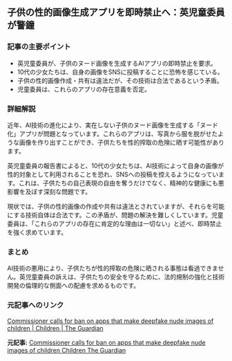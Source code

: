 ## 子供の性的画像生成アプリを即時禁止へ：英児童委員が警鐘

### 記事の主要ポイント

* 英児童委員が、子供のヌード画像を生成するAIアプリの即時禁止を要求。
* 10代の少女たちは、自身の画像をSNSに投稿することに恐怖を感じている。
* 子供の性的画像作成・共有は違法だが、その技術は合法であるという矛盾。
* 児童委員は、これらのアプリの存在意義を否定。

### 詳細解説

近年、AI技術の進化により、実在しない子供のヌード画像を生成する「ヌード化」アプリが問題となっています。これらのアプリは、写真から服を脱がせたような画像を作り出すことができ、子供たちを性的搾取の危険に晒す可能性があります。

英児童委員の報告書によると、10代の少女たちは、AI技術によって自身の画像が性的対象として利用されることを恐れ、SNSへの投稿を控えるようになっています。これは、子供たちの自己表現の自由を奪うだけでなく、精神的な健康にも悪影響を及ぼす深刻な問題です。

現状では、子供の性的画像の作成や共有は違法とされていますが、それらを可能にする技術自体は合法です。この矛盾が、問題の解決を難しくしています。児童委員は、「これらのアプリの存在に肯定的な理由は一切ない」と述べ、即時禁止を強く求めています。

### まとめ

AI技術の悪用により、子供たちが性的搾取の危険に晒される事態は看過できません。英児童委員の訴えは、子供たちの安全を守るために、法的規制の強化と技術開発の倫理的な側面への配慮を求めるものです。

### 元記事へのリンク

[Commissioner calls for ban on apps that make deepfake nude images of children | Children | The Guardian](https://www.theguardian.com/society/2024/apr/28/childrens-commissioner-calls-for-ban-on-apps-that-make-deepfake-nude-images-of-children)


**元記事:** [Commissioner calls for ban on apps that make deepfake nude images of children Children The Guardian](https://www.theguardian.com/society/2025/apr/28/commissioner-calls-for-ban-on-apps-that-make-deepfake-nude-images-of-children)